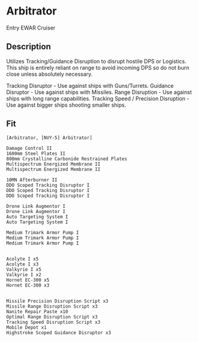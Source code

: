 # Arbitrator

Entry EWAR Cruiser

## Description

Utilizes Tracking/Guidance Disruption to disrupt hostile DPS or Logistics. This ship is entirely reliant on range to avoid incoming DPS so do not burn close unless absolutely necessary.

Tracking Disruptor - Use against ships with Guns/Turrets.
Guidance Disruptor - Use against ships with Missiles.
Range Disruption - Use against ships with long range capabilities.
Tracking Speed / Precision Disruption - Use against bigger ships shooting smaller ships. 

## Fit

```
[Arbitrator, [NVY-5] Arbitrator]

Damage Control II
1600mm Steel Plates II
800mm Crystalline Carbonide Restrained Plates
Multispectrum Energized Membrane II
Multispectrum Energized Membrane II

10MN Afterburner II
DDO Scoped Tracking Disruptor I
DDO Scoped Tracking Disruptor I
DDO Scoped Tracking Disruptor I

Drone Link Augmentor I
Drone Link Augmentor I
Auto Targeting System I
Auto Targeting System I

Medium Trimark Armor Pump I
Medium Trimark Armor Pump I
Medium Trimark Armor Pump I


Acolyte I x5
Acolyte I x3
Valkyrie I x5
Valkyrie I x2
Hornet EC-300 x5
Hornet EC-300 x3


Missile Precision Disruption Script x3
Missile Range Disruption Script x3
Nanite Repair Paste x10
Optimal Range Disruption Script x3
Tracking Speed Disruption Script x3
Mobile Depot x1
Highstroke Scoped Guidance Disruptor x3
```
